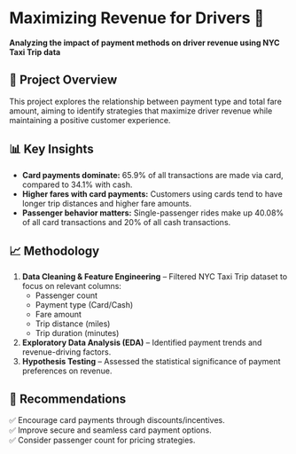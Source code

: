 # Maximizing Revenue for Drivers 🚖  
**Analyzing the impact of payment methods on driver revenue using NYC Taxi Trip data**  

## 📌 Project Overview  
This project explores the relationship between payment type and total fare amount, aiming to identify strategies that maximize driver revenue while maintaining a positive customer experience.  

## 📊 Key Insights  
- **Card payments dominate:** 65.9% of all transactions are made via card, compared to 34.1% with cash.
- **Higher fares with card payments:** Customers using cards tend to have longer trip distances and higher fare amounts.  
- **Passenger behavior matters:** Single-passenger rides make up 40.08% of all card transactions and 20% of all cash transactions.  

## 📈 Methodology  
1. **Data Cleaning & Feature Engineering** – Filtered NYC Taxi Trip dataset to focus on relevant columns:  
   - Passenger count  
   - Payment type (Card/Cash)  
   - Fare amount  
   - Trip distance (miles)  
   - Trip duration (minutes)  
2. **Exploratory Data Analysis (EDA)** – Identified payment trends and revenue-driving factors.  
3. **Hypothesis Testing** – Assessed the statistical significance of payment preferences on revenue.  


## 🎯 Recommendations  
✅ Encourage card payments through discounts/incentives.  
✅ Improve secure and seamless card payment options.  
✅ Consider passenger count for pricing strategies.  

